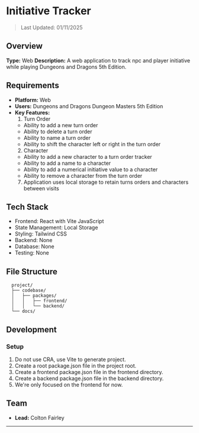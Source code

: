 # Initiative Tracker
> Last Updated: 01/11/2025

## Overview
**Type:** Web
**Description:** A web application to track npc and player initiative while playing Dungeons and Dragons 5th Edition.

## Requirements
- **Platform:** Web
- **Users:** Dungeons and Dragons Dungeon Masters 5th Edition
- **Key Features:** 
  1. Turn Order
    - Ability to add a new turn order
    - Ability to delete a turn order
    - Ability to name a turn order
    - Ability to shift the character left or right in the turn order
  2. Character
    - Ability to add a new character to a turn order tracker
    - Ability to add a name to a character
    - Ability to add a numerical initiative value to a character
    - Ability to remove a character from the turn order
  7. Application uses local storage to retain turns orders and characters between visits

## Tech Stack
- Frontend: React with Vite JavaScript
- State Management: Local Storage
- Styling: Tailwind CSS
- Backend: None
- Database: None
- Testing: None

## File Structure
```
  project/
  ├── codebase/
  │   ├── packages/
  │   │   ├── frontend/
  │   │   └── backend/
  └── docs/
```

## Development
### Setup
1. Do not use CRA, use Vite to generate project.
2. Create a root package.json file in the project root.
3. Create a frontend package.json file in the frontend directory.
4. Create a backend package.json file in the backend directory.
5. We're only focused on the frontend for now.

## Team
- **Lead:** Colton Fairley

---